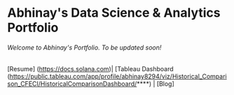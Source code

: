# Abhinay's Data Science & Analytics Portfolio

###### Welcome to Abhinay's Portfolio. To be updated soon!

[Resume] (https://docs.solana.com)| [Tableau Dashboard (https://public.tableau.com/app/profile/abhinay8294/viz/Historical_Comparison_CFECI/HistoricalComparisonDashboard/****) | [Blog]


